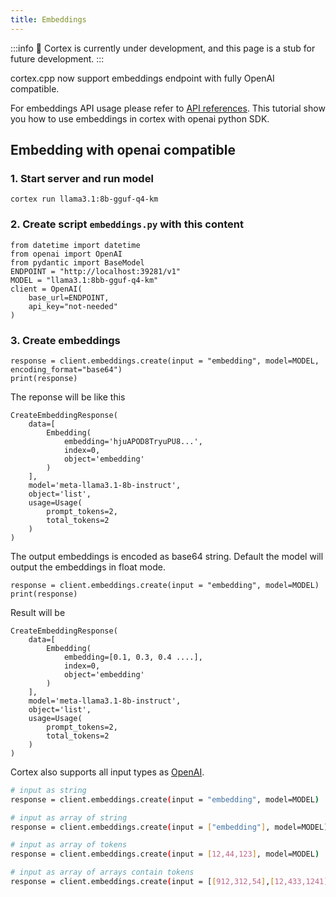 ```yaml
---
title: Embeddings
---
```

:::info
🚧 Cortex is currently under development, and this page is a stub for future development.
:::

cortex.cpp now support embeddings endpoint with fully OpenAI compatible.

For embeddings API usage please refer to [API references](/api-reference#tag/chat/POST/v1/embeddings). This tutorial show you how to use embeddings in cortex with openai python SDK.

## Embedding with openai compatible

### 1. Start server and run model

```
cortex run llama3.1:8b-gguf-q4-km
```

### 2. Create script `embeddings.py` with this content

```
from datetime import datetime
from openai import OpenAI
from pydantic import BaseModel
ENDPOINT = "http://localhost:39281/v1"
MODEL = "llama3.1:8bb-gguf-q4-km"
client = OpenAI(
    base_url=ENDPOINT,
    api_key="not-needed"
)
```

### 3. Create embeddings

```
response = client.embeddings.create(input = "embedding", model=MODEL, encoding_format="base64")
print(response)
```

The reponse will be like this

```
CreateEmbeddingResponse(
    data=[
        Embedding(
            embedding='hjuAPOD8TryuPU8...',
            index=0,
            object='embedding'
        )
    ],
    model='meta-llama3.1-8b-instruct',
    object='list',
    usage=Usage(
        prompt_tokens=2,
        total_tokens=2
    )
)
```


The output embeddings is encoded as base64 string. Default the model will output the embeddings in float mode.

```
response = client.embeddings.create(input = "embedding", model=MODEL)
print(response)
```

Result will be

```
CreateEmbeddingResponse(
    data=[
        Embedding(
            embedding=[0.1, 0.3, 0.4 ....],
            index=0,
            object='embedding'
        )
    ],
    model='meta-llama3.1-8b-instruct',
    object='list',
    usage=Usage(
        prompt_tokens=2,
        total_tokens=2
    )
)
```

Cortex also supports all input types as [OpenAI](https://platform.openai.com/docs/api-reference/embeddings/create#embeddings-create-input).

```sh
# input as string
response = client.embeddings.create(input = "embedding", model=MODEL)

# input as array of string
response = client.embeddings.create(input = ["embedding"], model=MODEL)

# input as array of tokens
response = client.embeddings.create(input = [12,44,123], model=MODEL)

# input as array of arrays contain tokens
response = client.embeddings.create(input = [[912,312,54],[12,433,1241]], model=MODEL)
```
